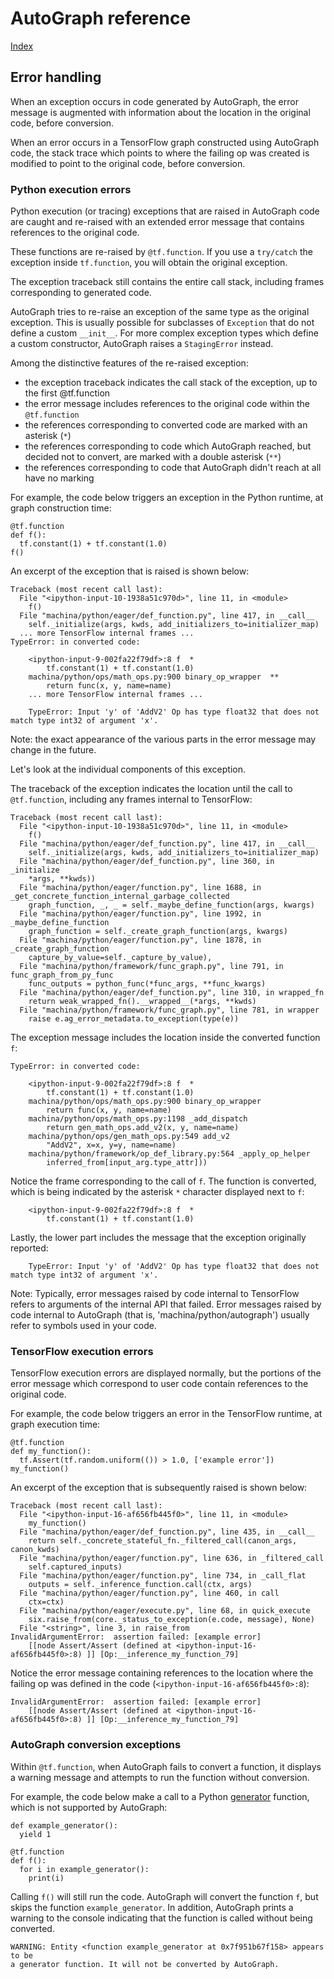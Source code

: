 # AutoGraph reference

[Index](index.md)

## Error handling

When an exception occurs in code generated by AutoGraph, the error message
is augmented with information about the location in the original code,
before conversion.

When an error occurs in a TensorFlow graph constructed using AutoGraph code,
the stack trace which points to where the failing op was created is modified
to point to the original code, before conversion.

### Python execution errors

Python execution (or tracing) exceptions that are raised in AutoGraph code are
caught and re-raised with an extended error message that contains references
to the original code.

These functions are re-raised by `@tf.function`. If you use a `try/catch` the
exception inside `tf.function`, you will obtain the original exception.

The exception traceback still contains the entire call stack, including frames
corresponding to generated code.

AutoGraph tries to re-raise an exception of the same type as the original
exception. This is usually possible for subclasses of
`Exception` that do not define a custom `__init__`. For more complex
exception types which define a custom constructor, AutoGraph raises a
`StagingError` instead.

Among the distinctive features of the re-raised exception:

 * the exception traceback indicates the call stack of the exception, up to the
   first @tf.function
 * the error message includes references to the original code within
   the `@tf.function`
 * the references corresponding to converted code are marked with an
   asterisk (`*`)
 * the references corresponding to code which AutoGraph reached, but decided not
   to convert, are marked with a double asterisk (`**`)
 * the references corresponding to code that AutoGraph didn't reach at all have
   no marking

For example, the code below triggers an exception in the Python runtime, at
graph construction time:

```
@tf.function
def f():
  tf.constant(1) + tf.constant(1.0)
f()
```

An excerpt of the exception that is raised is shown below:

```
Traceback (most recent call last):
  File "<ipython-input-10-1938a51c970d>", line 11, in <module>
    f()
  File "machina/python/eager/def_function.py", line 417, in __call__
    self._initialize(args, kwds, add_initializers_to=initializer_map)
  ... more TensorFlow internal frames ...
TypeError: in converted code:

    <ipython-input-9-002fa22f79df>:8 f  *
        tf.constant(1) + tf.constant(1.0)
    machina/python/ops/math_ops.py:900 binary_op_wrapper  **
        return func(x, y, name=name)
    ... more TensorFlow internal frames ...

    TypeError: Input 'y' of 'AddV2' Op has type float32 that does not match type int32 of argument 'x'.

```

Note: the exact appearance of the various parts in the error message may change
in the future.

Let's look at the individual components of this exception.

The traceback of the exception indicates the location until the call to
`@tf.function`, including any frames internal to TensorFlow:

```
Traceback (most recent call last):
  File "<ipython-input-10-1938a51c970d>", line 11, in <module>
    f()
  File "machina/python/eager/def_function.py", line 417, in __call__
    self._initialize(args, kwds, add_initializers_to=initializer_map)
  File "machina/python/eager/def_function.py", line 360, in _initialize
    *args, **kwds))
  File "machina/python/eager/function.py", line 1688, in _get_concrete_function_internal_garbage_collected
    graph_function, _, _ = self._maybe_define_function(args, kwargs)
  File "machina/python/eager/function.py", line 1992, in _maybe_define_function
    graph_function = self._create_graph_function(args, kwargs)
  File "machina/python/eager/function.py", line 1878, in _create_graph_function
    capture_by_value=self._capture_by_value),
  File "machina/python/framework/func_graph.py", line 791, in func_graph_from_py_func
    func_outputs = python_func(*func_args, **func_kwargs)
  File "machina/python/eager/def_function.py", line 310, in wrapped_fn
    return weak_wrapped_fn().__wrapped__(*args, **kwds)
  File "machina/python/framework/func_graph.py", line 781, in wrapper
    raise e.ag_error_metadata.to_exception(type(e))
```

The exception message includes the location inside the converted function `f`:

```
TypeError: in converted code:

    <ipython-input-9-002fa22f79df>:8 f  *
        tf.constant(1) + tf.constant(1.0)
    machina/python/ops/math_ops.py:900 binary_op_wrapper
        return func(x, y, name=name)
    machina/python/ops/math_ops.py:1198 _add_dispatch
        return gen_math_ops.add_v2(x, y, name=name)
    machina/python/ops/gen_math_ops.py:549 add_v2
        "AddV2", x=x, y=y, name=name)
    machina/python/framework/op_def_library.py:564 _apply_op_helper
        inferred_from[input_arg.type_attr]))
```

Notice the frame corresponding to the call of `f`. The function is converted,
which is being indicated by the asterisk `*` character displayed next to
`f`:

```
    <ipython-input-9-002fa22f79df>:8 f  *
        tf.constant(1) + tf.constant(1.0)
```

Lastly, the lower part includes the message that the exception originally
reported:

```
    TypeError: Input 'y' of 'AddV2' Op has type float32 that does not match type int32 of argument 'x'.
```

Note: Typically, error messages raised by code internal to TensorFlow refers
to arguments of the internal API that failed. Error messages raised by code
internal to AutoGraph (that is, 'machina/python/autograph') usually
refer to symbols used in your code.

### TensorFlow execution errors

TensorFlow execution errors are displayed normally, but the portions of the
error message which correspond to user code contain references to the original
code.

For example, the code below triggers an error in the TensorFlow runtime, at
graph execution time:

```
@tf.function
def my_function():
  tf.Assert(tf.random.uniform(()) > 1.0, ['example error'])
my_function()
```

An excerpt of the exception that is subsequently raised is shown below:

```
Traceback (most recent call last):
  File "<ipython-input-16-af656fb445f0>", line 11, in <module>
    my_function()
  File "machina/python/eager/def_function.py", line 435, in __call__
    return self._concrete_stateful_fn._filtered_call(canon_args, canon_kwds)
  File "machina/python/eager/function.py", line 636, in _filtered_call
    self.captured_inputs)
  File "machina/python/eager/function.py", line 734, in _call_flat
    outputs = self._inference_function.call(ctx, args)
  File "machina/python/eager/function.py", line 460, in call
    ctx=ctx)
  File "machina/python/eager/execute.py", line 68, in quick_execute
    six.raise_from(core._status_to_exception(e.code, message), None)
  File "<string>", line 3, in raise_from
InvalidArgumentError:  assertion failed: [example error]
    [[node Assert/Assert (defined at <ipython-input-16-af656fb445f0>:8) ]] [Op:__inference_my_function_79]
```

Notice the error message containing references to the location where the failing
op was defined in the code (`<ipython-input-16-af656fb445f0>:8`):

```
InvalidArgumentError:  assertion failed: [example error]
    [[node Assert/Assert (defined at <ipython-input-16-af656fb445f0>:8) ]] [Op:__inference_my_function_79]
```

### AutoGraph conversion exceptions

Within `@tf.function`, when AutoGraph fails to convert a function, it displays
a warning message and attempts to run the function without conversion.

For example, the code below make a call to a Python
[generator](https://wiki.python.org/moin/Generators) function, which is not
supported by AutoGraph:

```
def example_generator():
  yield 1

@tf.function
def f():
  for i in example_generator():
    print(i)
```

Calling `f()` will still run the code. AutoGraph will convert the function `f`,
but skips the function `example_generator`. In addition, AutoGraph prints a
warning to the console indicating that the function is called without being
converted.

```
WARNING: Entity <function example_generator at 0x7f951b67f158> appears to be
a generator function. It will not be converted by AutoGraph.
```

